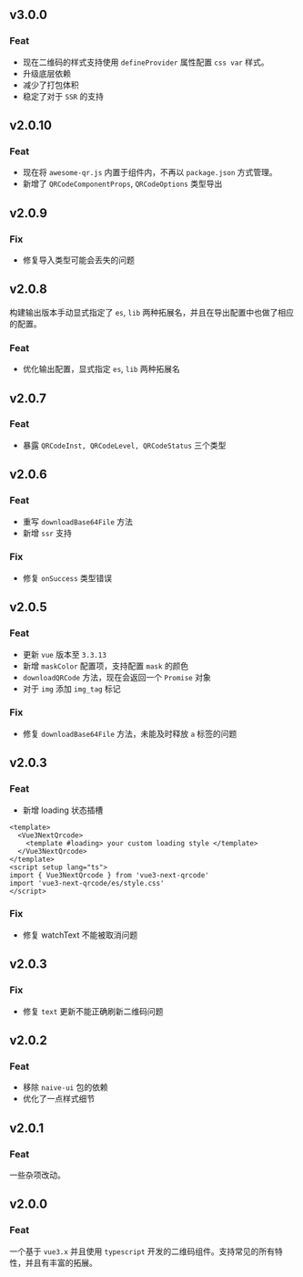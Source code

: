 ## v3.0.0

### Feat

- 现在二维码的样式支持使用 `defineProvider` 属性配置 `css var` 样式。
- 升级底层依赖
- 减少了打包体积
- 稳定了对于 `SSR` 的支持

## v2.0.10

### Feat

- 现在将 `awesome-qr.js` 内置于组件内，不再以 `package.json` 方式管理。
- 新增了 `QRCodeComponentProps`, `QRCodeOptions` 类型导出

## v2.0.9

### Fix

- 修复导入类型可能会丢失的问题

## v2.0.8

构建输出版本手动显式指定了 `es`, `lib` 两种拓展名，并且在导出配置中也做了相应的配置。

### Feat

- 优化输出配置，显式指定 `es`, `lib` 两种拓展名

## v2.0.7

### Feat

- 暴露 `QRCodeInst, QRCodeLevel, QRCodeStatus` 三个类型

## v2.0.6

### Feat

- 重写 `downloadBase64File` 方法
- 新增 `ssr` 支持

### Fix

- 修复 `onSuccess` 类型错误

## v2.0.5

### Feat

- 更新 `vue` 版本至 `3.3.13`
- 新增 `maskColor` 配置项，支持配置 `mask` 的颜色
- `downloadQRCode` 方法，现在会返回一个 `Promise` 对象
- 对于 `img` 添加 `img_tag` 标记

### Fix

- 修复 `downloadBase64File` 方法，未能及时释放 `a` 标签的问题

## v2.0.3

### Feat

- 新增 loading 状态插槽

```vue
<template>
  <Vue3NextQrcode>
    <template #loading> your custom loading style </template>
  </Vue3NextQrcode>
</template>
<script setup lang="ts">
import { Vue3NextQrcode } from 'vue3-next-qrcode'
import 'vue3-next-qrcode/es/style.css'
</script>
```

### Fix

- 修复 watchText 不能被取消问题

## v2.0.3

### Fix

- 修复 `text` 更新不能正确刷新二维码问题

## v2.0.2

### Feat

- 移除 `naive-ui` 包的依赖
- 优化了一点样式细节

## v2.0.1

### Feat

一些杂项改动。

## v2.0.0

### Feat

一个基于 `vue3.x` 并且使用 `typescript` 开发的二维码组件。支持常见的所有特性，并且有丰富的拓展。
